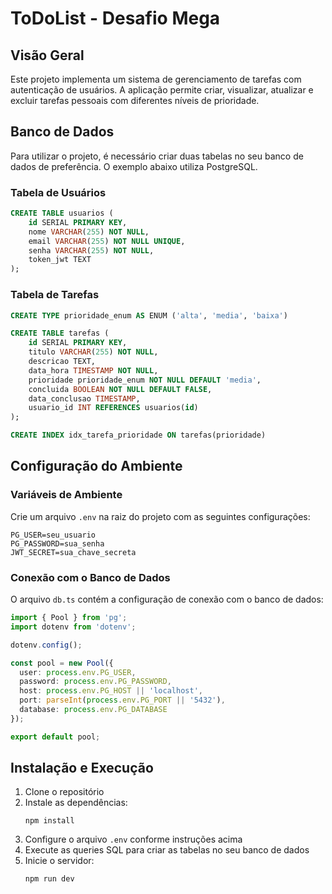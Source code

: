 # ToDoList - Desafio Mega

## Visão Geral
Este projeto implementa um sistema de gerenciamento de tarefas com autenticação de usuários. A aplicação permite criar, visualizar, atualizar e excluir tarefas pessoais com diferentes níveis de prioridade.

## Banco de Dados
Para utilizar o projeto, é necessário criar duas tabelas no seu banco de dados de preferência. O exemplo abaixo utiliza PostgreSQL.

### Tabela de Usuários
```sql
CREATE TABLE usuarios (
    id SERIAL PRIMARY KEY,
    nome VARCHAR(255) NOT NULL,
    email VARCHAR(255) NOT NULL UNIQUE,
    senha VARCHAR(255) NOT NULL,
    token_jwt TEXT
);
```

### Tabela de Tarefas
```sql
CREATE TYPE prioridade_enum AS ENUM ('alta', 'media', 'baixa')

CREATE TABLE tarefas (
    id SERIAL PRIMARY KEY,
    titulo VARCHAR(255) NOT NULL,
    descricao TEXT,
    data_hora TIMESTAMP NOT NULL,
    prioridade prioridade_enum NOT NULL DEFAULT 'media',
    concluida BOOLEAN NOT NULL DEFAULT FALSE,
    data_conclusao TIMESTAMP,
    usuario_id INT REFERENCES usuarios(id)
);

CREATE INDEX idx_tarefa_prioridade ON tarefas(prioridade)
```

## Configuração do Ambiente

### Variáveis de Ambiente
Crie um arquivo `.env` na raiz do projeto com as seguintes configurações:

```
PG_USER=seu_usuario
PG_PASSWORD=sua_senha
JWT_SECRET=sua_chave_secreta
```

### Conexão com o Banco de Dados
O arquivo `db.ts` contém a configuração de conexão com o banco de dados:

```typescript
import { Pool } from 'pg';
import dotenv from 'dotenv';

dotenv.config();

const pool = new Pool({
  user: process.env.PG_USER,
  password: process.env.PG_PASSWORD,
  host: process.env.PG_HOST || 'localhost',
  port: parseInt(process.env.PG_PORT || '5432'),
  database: process.env.PG_DATABASE
});

export default pool;
```

## Instalação e Execução

1. Clone o repositório
2. Instale as dependências:
   ```
   npm install
   ```
3. Configure o arquivo `.env` conforme instruções acima
4. Execute as queries SQL para criar as tabelas no seu banco de dados
5. Inicie o servidor:
   ```
   npm run dev
   ```
